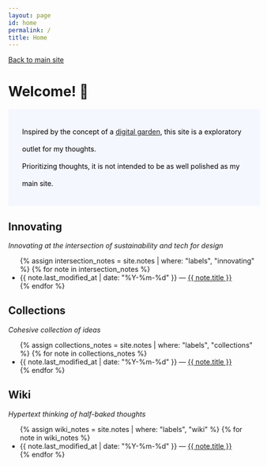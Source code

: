 ```yaml
---
layout: page
id: home
permalink: /
title: Home
---
```

[Back to main site](https://helenglover.netlify.app/)

# Welcome! 🌱

<p style="padding: 2em 2em; background: #f5f7ff; border-radius: 4px; color: #000; width: 90%; line-height: 2.5;">
  Inspired by the concept of a <a href="https://www.technologyreview.com/2020/09/03/1007716/digital-gardens-let-you-cultivate-your-own-little-bit-of-the-internet/">digital garden</a>, this site is a exploratory outlet for my thoughts.
  <!-- <p>See it as an evolving, interconnected landscape of information — sort of like a real garden.  -->
  <br> Prioritizing thoughts, it is not intended to be as well polished as my main site. 
  <!-- I believe in <a href="https://www.swyx.io/learn-in-public">Learning in Public</a>; the practice of sharing what you learn as you're learning it. -->
</p>



<h2>Innovating</h2>
<p> <i>Innovating at the intersection of sustainability and tech for design</i>
<ul>
  {% assign intersection_notes = site.notes | where: "labels", "innovating" %}
  {% for note in intersection_notes %}
    <li>
      {{ note.last_modified_at | date: "%Y-%m-%d" }} — <a class="internal-link" href="{{ site.baseurl }}{{ note.url }}">{{ note.title }}</a>
    </li>
  {% endfor %}
</ul>

<h2>Collections</h2>
<p> <i>Cohesive collection of ideas</i>
<ul>
  {% assign collections_notes = site.notes | where: "labels", "collections" %}
  {% for note in collections_notes %}
    <li>
      {{ note.last_modified_at | date: "%Y-%m-%d" }} — <a class="internal-link" href="{{ site.baseurl }}{{ note.url }}">{{ note.title }}</a>
    </li>
  {% endfor %}
</ul>

<h2>Wiki</h2>
<i>Hypertext thinking of half-baked thoughts</i>
<ul>
  {% assign wiki_notes = site.notes | where: "labels", "wiki" %}
  {% for note in wiki_notes %}
    <li>
      {{ note.last_modified_at | date: "%Y-%m-%d" }} — <a class="internal-link" href="{{ site.baseurl }}{{ note.url }}">{{ note.title }}</a>
    </li>
  {% endfor %}
</ul>

<br><br>

<!-- <p>Visualize how all the pages connect (they are hyperlinked) in this graph.</p>

<div class="graph-background">
  {% include notes_graph.html %}
</div> -->
